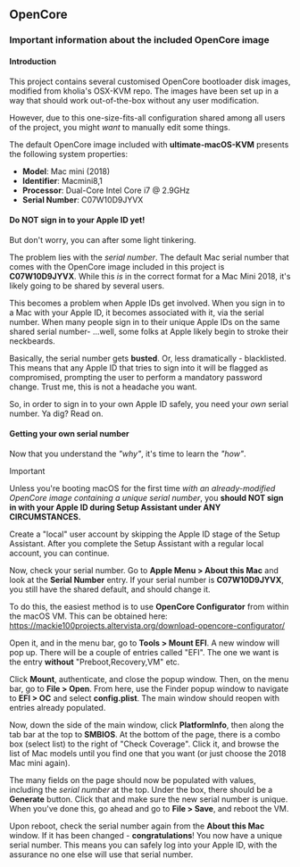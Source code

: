 ## OpenCore
### Important information about the included OpenCore image

#### Introduction
This project contains several customised OpenCore bootloader disk images, modified from kholia's OSX-KVM repo. The images have been set up in a way that should work out-of-the-box without any user modification.

However, due to this one-size-fits-all configuration shared among all users of the project, you might *want* to manually edit some things.

The default OpenCore image included with **ultimate-macOS-KVM** presents the following system properties:

- **Model**: Mac mini (2018)
- **Identifier**: Macmini8,1
- **Processor**: Dual-Core Intel Core i7 @ 2.9GHz
- **Serial Number**: C07W10D9JYVX

#### Do NOT sign in to your Apple ID yet!
But don't worry, you can after some light tinkering.

The problem lies with the *serial number*. The default Mac serial number that comes with the OpenCore image included in this project is **C07W10D9JYVX**. While this *is* in the correct format for a Mac Mini 2018, it's likely going to be shared by several users.

This becomes a problem when Apple IDs get involved. When you sign in to a Mac with your Apple ID, it becomes associated with it, via the serial number. When many people sign in to their unique Apple IDs on the same shared serial number- ...well, some folks at Apple likely begin to stroke their neckbeards.

Basically, the serial number gets **busted**. Or, less dramatically - blacklisted. This means that any Apple ID that tries to sign into it will be flagged as compromised, prompting the user to perform a mandatory password change. Trust me, this is not a headache you want.

So, in order to sign in to your own Apple ID safely, you need your *own* serial number. Ya dig? Read on.

#### Getting your own serial number
Now that you understand the *"why"*, it's time to learn the *"how"*.

> [!IMPORTANT]
> Unless you're booting macOS for the first time *with an already-modified OpenCore image containing a unique serial number*, you **should NOT sign in with your Apple ID during Setup Assistant under ANY CIRCUMSTANCES.**

Create a "local" user account by skipping the Apple ID stage of the Setup Assistant. After you complete the Setup Assistant with a regular local account, you can continue.

Now, check your serial number. Go to **Apple Menu > About this Mac** and look at the **Serial Number** entry. If your serial number is **C07W10D9JYVX**, you still have the shared default, and should change it.

To do this, the easiest method is to use **OpenCore Configurator** from within the macOS VM. This can be obtained here: https://mackie100projects.altervista.org/download-opencore-configurator/

Open it, and in the menu bar, go to **Tools > Mount EFI**. A new window will pop up. There will be a couple of entries called "EFI". The one we want is the entry **without** "Preboot,Recovery,VM" etc.

Click **Mount**, authenticate, and close the popup window. Then, on the menu bar, go to **File > Open**. From here, use the Finder popup window to navigate to **EFI > OC** and select **config.plist**. The main window should reopen with entries already populated. 

Now, down the side of the main window, click **PlatformInfo**, then along the tab bar at the top to **SMBIOS**. At the bottom of the page, there is a combo box (select list) to the right of "Check Coverage". Click it, and browse the list of Mac models until you find one that you want (or just choose the 2018 Mac mini again). 

The many fields on the page should now be populated with values, including the *serial number* at the top. Under the box, there should be a **Generate** button. Click that and make sure the new serial number is unique. When you've done this, go ahead and go to **File > Save**, and reboot the VM.

Upon reboot, check the serial number again from the **About this Mac** window. If it has been changed - **congratulations**! You now have a unique serial number. This means you can safely log into your Apple ID, with the assurance no one else will use that serial number. 